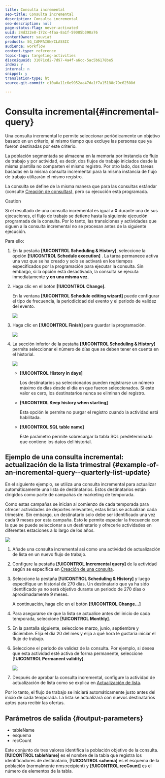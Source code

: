 ```yaml
---
title: Consulta incremental
seo-title: Consulta incremental
description: Consulta incremental
seo-description: null
page-status-flag: never-activated
uuid: 24d322e8-172c-4faa-8a1f-59085b390a76
contentOwner: sauviat
products: SG_CAMPAIGN/CLASSIC
audience: workflow
content-type: reference
topic-tags: targeting-activities
discoiquuid: 31071cd2-7d97-4a4f-a6cc-5ac5b6178be5
index: y
internal: n
snippet: y
translation-type: ht
source-git-commit: c10a0a11c6e9952aa47da1f7a15188c79c62508d

---
```



# Consulta incremental{#incremental-query}

Una consulta incremental le permite seleccionar periódicamente un objetivo basado en un criterio, al mismo tiempo que excluye las personas que ya fueron destinadas por este criterio.

La población segmentada se almacena en la memoria por instancia de flujo de trabajo y por actividad, es decir, dos flujos de trabajo iniciados desde la misma plantilla no comparten el mismo registro. Por otro lado, dos tareas basadas en la misma consulta incremental para la misma instancia de flujo de trabajo utilizarán el mismo registro.

La consulta se define de la misma manera que para las consultas estándar (consulte [Creación de consultas](../../workflow/using/query.md#creating-a-query)), pero su ejecución está programada.

>[!CAUTION]
>
>Si el resultado de una consulta incremental es igual a **0** durante una de sus ejecuciones, el flujo de trabajo se detiene hasta la siguiente ejecución programada de la consulta. Por lo tanto, las transiciones y actividades que siguen a la consulta incremental no se procesan antes de la siguiente ejecución.

Para ello:

1. En la pestaña **[!UICONTROL Scheduling &amp; History]**, seleccione la opción **[!UICONTROL Schedule execution]** . La tarea permanece activa una vez que se ha creado y solo se activará en los tiempos especificados por la programación para ejecutar la consulta. Sin embargo, si la opción está desactivada, la consulta se ejecuta inmediatamente **y en una misma vez**.
1. Haga clic en el botón **[!UICONTROL Change]**.

   En la ventana **[!UICONTROL Schedule editing wizard]** puede configurar el tipo de frecuencia, la periodicidad del evento y el periodo de validez del evento.

   ![](assets/s_user_segmentation_wizard_11.png)

1. Haga clic en **[!UICONTROL Finish]** para guardar la programación.

   ![](assets/s_user_segmentation_wizard_valid.png)

1. La sección inferior de la pestaña **[!UICONTROL Scheduling &amp; History]** permite seleccionar el número de días que se deben tener en cuenta en el historial.

   ![](assets/edit_request_inc.png)

   * **[!UICONTROL History in days]**

      Los destinatarios ya seleccionados pueden registrarse un número máximo de días desde el día en que fueron seleccionados. Si este valor es cero, los destinatarios nunca se eliminan del registro.

   * **[!UICONTROL Keep history when starting]**

      Esta opción le permite no purgar el registro cuando la actividad está habilitada.

   * **[!UICONTROL SQL table name]**

      Este parámetro permite sobrecargar la tabla SQL predeterminada que contiene los datos del historial.

## Ejemplo de una consulta incremental: actualización de la lista trimestral {#example-of-an-incremental-query--quarterly-list-update}

En el siguiente ejemplo, se utiliza una consulta incremental para actualizar automáticamente una lista de destinatarios. Estos destinatarios están dirigidos como parte de campañas de marketing de temporada.

Como estas campañas se inician al comienzo de cada temporada para ofrecer actividades de deportes relevantes, estas listas se actualizan cada trimestre. Sin embargo, un destinatario solo debe ser identificado una vez cada 9 meses por esta campaña. Esto le permite espaciar la frecuencia con la que se puede seleccionar a un destinatario y ofrecerle actividades en diferentes estaciones a lo largo de los años.

![](assets/incremental_query_example.png)

1. Añade una consulta incremental así como una actividad de actualización de lista en un nuevo flujo de trabajo.
1. Configure la pestaña **[!UICONTROL Incremental query]** de la actividad según se especifica en [Creación de una consulta](../../workflow/using/query.md#creating-a-query).
1. Seleccione la pestaña **[!UICONTROL Scheduling &amp; History]** y luego especifique un historial de 270 días. Un destinatario que ya ha sido identificado ya no será objetivo durante un periodo de 270 días o aproximadamente 9 meses.

   A continuación, haga clic en el botón **[!UICONTROL Change...]**

1. Para asegurarse de que la lista se actualice antes del inicio de cada temporada, seleccione **[!UICONTROL Monthly]**.
1. En la pantalla siguiente, seleccione marzo, junio, septiembre y diciembre. Elija el día 20 del mes y elija a qué hora le gustaría iniciar el flujo de trabajo.
1. Seleccione el periodo de validez de la consulta. Por ejemplo, si desea que esta actividad esté activa de forma permanente, seleccione **[!UICONTROL Permanent validity]**.

   ![](assets/incremental_query_example_2.png)

1. Después de aprobar la consulta incremental, configure la actividad de actualización de lista como se explica en [Actualización de lista](../../workflow/using/list-update.md).

Por lo tanto, el flujo de trabajo se iniciará automáticamente justo antes del inicio de cada temporada. La lista se actualizará con nuevos destinatarios aptos para recibir las ofertas.

## Parámetros de salida {#output-parameters}

* tableName
* esquema
* recCount

Este conjunto de tres valores identifica la población objetivo de la consulta. **[!UICONTROL tableName]** es el nombre de la tabla que registra los identificadores de destinatario, **[!UICONTROL schema]** es el esquema de la población (normalmente nms:recipient) y **[!UICONTROL recCount]** es el número de elementos de la tabla.

